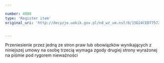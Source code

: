```yaml
---

number: 4080
type: 'Register item'
original_uri: 'http://decyzje.uokik.gov.pl/nd_wz_um.nsf/0/15D24CED775725C7C1257AC9003210BB?OpenDocument'


---
```


Przeniesienie przez jedną ze stron praw lub obowiązków wynikających z niniejszej umowy na osobę trzecią wymaga zgody drugiej strony wyrażonej na piśmie pod rygorem nieważności
